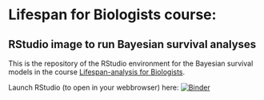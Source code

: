 # Lifespan for Biologists course: 

## RStudio image to run Bayesian survival analyses 

This is the repository of the RStudio environment for the Bayesian survival models in the course [Lifespan-analysis for Biologists](http://lifespananalysis.zajitschek.net).

Launch RStudio (to open in your webbrowser) here:
[![Binder](https://mybinder.org/badge_logo.svg)]( https://mybinder.org/v2/gh/zajitschek/RStudioLifespanBayesian/master?urlpath=rstudio )
